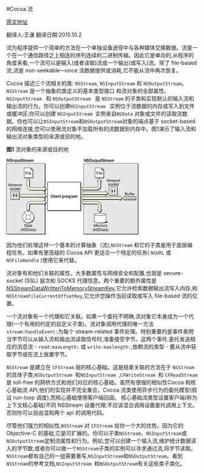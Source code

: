 #Cocoa 流

[原文地址](https://developer.apple.com/library/ios/documentation/Cocoa/Conceptual/Streams/Articles/CocoaStreamsOverview.html#//apple_ref/doc/uid/20002272-BABJFBBB) 

 翻译人:王谦 翻译日期:2015.10.2
 
 流为程序提供一个简单的方法在一个单独设备途径中与各种媒体交换数据。流是一个在一个通信路径之上相连的序列连续的二进制传输。因此它是单向的,从程序的角度来看,一个流可以是输入(或者读取)流或一个输出(或写入)流。除了 file-based 流,流是 non-seekable—once 流数据提供或消耗,它不能从流中再次恢复。

Cocoa 描述三个流相关的类: `NSStream`, `NSInputStream` 和 `NSOutputStream`。`NSStream` 是一个抽象的类定义的基本类型接口 和流对象的全部属性。`NSInputStream ` 和 `NSOutputStream ` 是 `NSStream` 的子类和实现默认的输入流和输出流的行为。你可以创建`NSInputStream ` 实例位于流数据的内存或写入到文件或缓冲区;你可以创建 `NSInputStream `实例来自`NSData` 对象或文件的读取流数据。你也可以让`NSInputStream`和`NSOutputStream`对象的端点基于 socket-based 的网络连接,您可以使用流对象不加载所有的流数据到内存中。图1演示了输入流和输出流对象类型的来源或目的地。

**图1** 流对象的来源或目的地

![stream_src_dest.gif](./stream_src_dest.gif)


因为他们处理这样一个基本的计算抽象（流),`NSStream` 和它的子类是用于底层编程任务。如果有更高级的 Cocoa  API 更适合一个特定的任务( `NSURL` 或 `NSFileHandle` )使用它来代替。


流对象有和他们关联的属性。大多数属性与网络安全和配置,也就是 secure-socket (SSL) 层次和 SOCKS 代理信息。两个重要的额外属性是[NSStreamDataWrittenToMemoryStreamKey](),它允许检索数据输出流写入内存,和 `NSStreamFileCurrentOffsetKey`,它允许您操作当前读取或写入 file-based 流的位置。


一个流对象有一个代理和它关联。如果一个委托不明确,流对象它本身成为一个代理(一个有用的约定的自定义子类)。流对象调用代理的唯一方法`stream:handleEvent:`为每个 stream-related 事件处理。特别重要的是事件表明当字节可以从输入流和输出流读取信号时,准备接受字节。这两个事件,委托发送相应的消息流 - `read:maxLength:` 或  `write:maxlength:`,依赖流的类型 - 要从流中获取字节或在流上放置字节。


`NSStream` 是建立在 `CFStream` 层的核心基础。这是结束关联的方法在于 `NSStream `的具体子类,`NSOutputStream `和`NSInputStream `,`CFWriteStream `和 `CFReadStream `是 toll-free 的网桥方式和他们对应的核心基础。虽然有很强的相似性Cocoa 和核心基础流 API,他们的实现并不完全重合。Cocoa 流类使用异步行为的委托模型(假设 run-loop 调度),而核心基础使用客户端回调。
核心基础流类型设置客户端(称为上下文核心基础)不同 NSStream 设置代理;不应该混合调用设置委托调用上下文。否则你可以自由混和两个 api 的调用代码。


尽管他们强力的相似性,`NSStream` 对 `CFStream` 给你一个大的优势。因为它的 Objective-C 的基础,它是可扩展的。你可以子类`NSStream`、`NSInputStream`或`NSOutputStream`定制流属性和行为。例如,您可以创建一个输入流,维护统计数据读入的字节数,或者你可以做一个`NSStream`子类的实例可以寻求通过流,将字节读取。`NSStream`都有自己的一组需要重写,`NSInputStream`和`NSOutputStream`。看到`NSStream`的参考文档,`NSInputStream `和`NSOutputStream`有关这些类子类化。